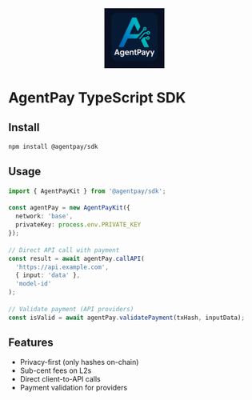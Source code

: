 <div align="center">
  <img src="../../AgentPayy-Logo-agent-native-open-framework-for-ai-and-api-payments.png" alt="AgentPay Logo" width="120"/>
</div>

# AgentPay TypeScript SDK

## Install
```bash
npm install @agentpay/sdk
```

## Usage
```typescript
import { AgentPayKit } from '@agentpay/sdk';

const agentPay = new AgentPayKit({
  network: 'base',
  privateKey: process.env.PRIVATE_KEY
});

// Direct API call with payment
const result = await agentPay.callAPI(
  'https://api.example.com',
  { input: 'data' },
  'model-id'
);

// Validate payment (API providers)
const isValid = await agentPay.validatePayment(txHash, inputData);
```

## Features
- Privacy-first (only hashes on-chain)
- Sub-cent fees on L2s
- Direct client-to-API calls
- Payment validation for providers 